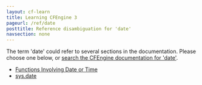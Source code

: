 ```yaml
---
layout: cf-learn
title: Learning CFEngine 3
pageurl: /ref/date
posttitle: Reference disambiguation for 'date'
navsection: none
---
```


The term 'date' could refer to several sections in the documentation. Please choose one below, or
[search the CFEngine documentation for 'date'](http://cfengine.com/docs/3.5/search.html?q=date).

- [Functions Involving Date or Time](http://cfengine.com/docs/3.5/reference-functions.html#functions-involving-date-or-time)
- [sys.date](http://cfengine.com/docs/3.5/reference-special-variables-context-sys.html#sys-date)
